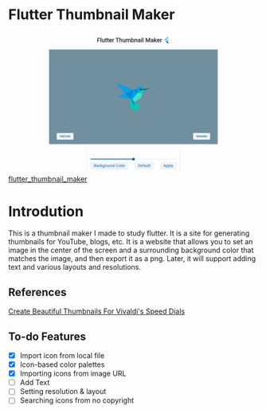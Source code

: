 # Flutter Thumbnail Maker

![Untitled.png](./assets/Thumbnail.png)
[flutter_thumbnail_maker](https://flutter-thumbnail-maker.web.app/)

# ****Introdution****


This is a thumbnail maker I made to study flutter. It is a site for generating thumbnails for YouTube, blogs, etc. It is a website that allows you to set an image in the center of the screen and a surrounding background color that matches the image, and then export it as a png. Later, it will support adding text and various layouts and resolutions.

## **References**

[Create Beautiful Thumbnails For Vivaldi's Speed Dials](https://vivaldi-thumbnails.netlify.app/)



## To-do Features

- [x]  Import icon from local file
- [x]  Icon-based color palettes
- [x]  Importing icons from image URL
- [ ]  Add Text
- [ ]  Setting resolution & layout
- [ ]  Searching icons from no copyright
